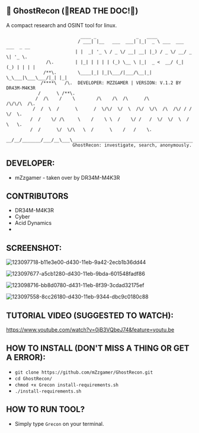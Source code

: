 ## 🔎 GhostRecon (🚨READ THE DOC!🚨)
A compact research and OSINT tool for linux.

                                ____ _               _   ____
                               / ___| |__   ___  ___| |_|  _ \ ___  ___ ___  _ __
                              | |  _| '_ \ / _ \/ __| __| |_) / _ \/ __/ _ \| '_ \.
                   /\.        | |_| | | | | (_) \__ \ |_|  _ <  __/ (_| (_) | | | |
                  /**\.        \____|_| |_|\___/|___/\__|_| \_\___|\___\___/|_| |_|
                 /****\   /\.  DEVELOPER: MZZGAMER | VERSION: V.1.2 BY DR43M-M4K3R
                /      \ /**\.
               /  /\    /    \        /\    /\  /\      /\            /\/\/\  /\.
              /  /  \  /      \      /  \/\/  \/  \  /\/  \/\  /\  /\/ / /  \/  \.
             /  /    \/ /\     \    /    \ \  /    \/ /   /  \/  \/  \  /    \   \.
             /  /      \/  \/\   \  /      \    /   /    \.
             __/__/_______/___/__\___\__________________________________________________.
                             GhostRecon: investigate, search, anonymously.




## DEVELOPER:
- mZzgamer - taken over by DR34M-M4K3R

## CONTRIBUTORS
- DR34M-M4K3R
- Cyber
- Acid Dynamics
- 
## SCREENSHOT:
![123097718-b11e3e00-d430-11eb-9a42-2ecb1b36dd44](https://user-images.githubusercontent.com/67145585/123178551-b8246b00-d487-11eb-812d-06e4ae303318.png)

![123097677-a5cb1280-d430-11eb-9bda-601548fadf86](https://user-images.githubusercontent.com/67145585/123178565-bfe40f80-d487-11eb-8886-62502f91ed02.png)

![123098716-bb8d0780-d431-11eb-8f39-3cdad32175ef](https://user-images.githubusercontent.com/67145585/123178580-c6728700-d487-11eb-90f6-2f65e6d1e794.png)

![123097558-8cc26180-d430-11eb-9344-dbc9c0180c88](https://user-images.githubusercontent.com/67145585/123178593-cd00fe80-d487-11eb-9d07-d4831d70e4c8.png)

## TUTORIAL VIDEO (SUGGESTED TO WATCH):
https://www.youtube.com/watch?v=0jB3VQbeJ74&feature=youtu.be

## HOW TO INSTALL (DON'T MISS A THING OR GET A ERROR):
- `git clone https://github.com/mZzgamer/GhostRecon.git` 
- `cd GhostRecon/`
- `chmod +x Grecon install-requirements.sh`
- `./install-requirements.sh`
## HOW TO RUN TOOL?
- Simply type `Grecon` on your terminal.
